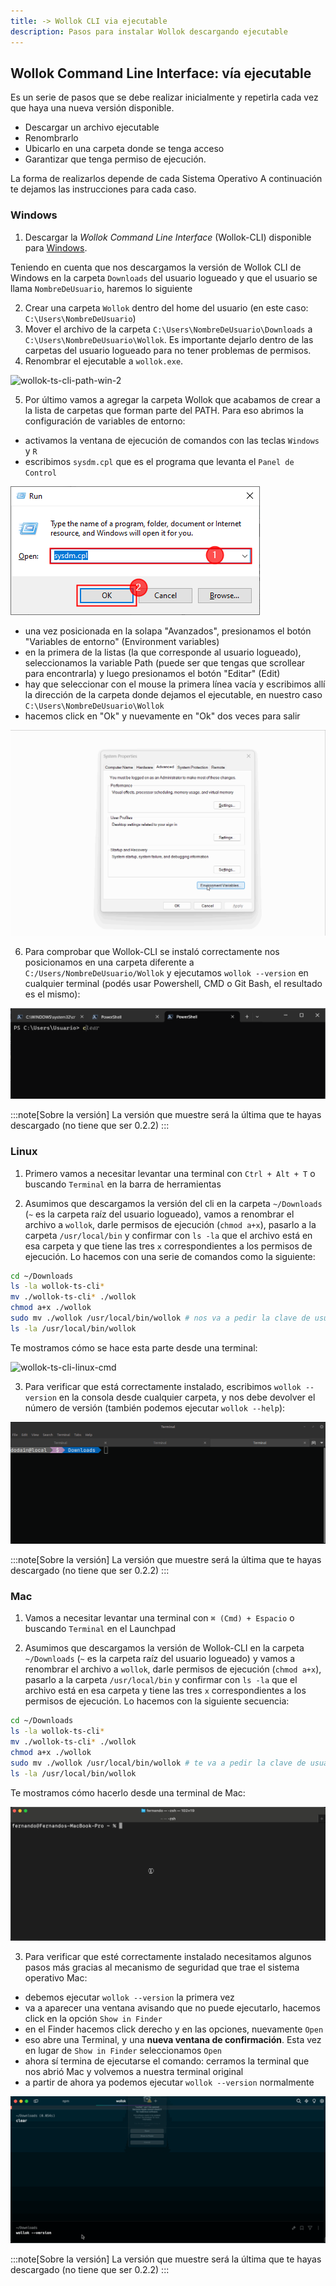 ```yaml
---
title: -> Wollok CLI via ejecutable 
description: Pasos para instalar Wollok descargando ejecutable
---
```


## Wollok Command Line Interface: vía ejecutable

Es un serie de pasos que se debe realizar inicialmente y repetirla  cada vez que haya una nueva versión disponible. 
- Descargar un archivo ejecutable
- Renombrarlo
- Ubicarlo en una carpeta donde se tenga acceso
- Garantizar que tenga permiso de ejecución.

La forma de realizarlos depende de cada Sistema Operativo
A continuación te dejamos las instrucciones para cada caso.

### Windows

1. Descargar la _Wollok Command Line Interface_ (Wollok-CLI) disponible para [Windows](https://github.com/uqbar-project/wollok-ts-cli/releases/latest/download/wollok-ts-cli-win-x64.exe).

Teniendo en cuenta que nos descargamos la versión de Wollok CLI de Windows en la carpeta `Downloads` del usuario logueado  y que el usuario se llama `NombreDeUsuario`, haremos lo siguiente

2. Crear una carpeta `Wollok` dentro del home del usuario (en este caso: `C:\Users\NombreDeUsuario`)
3. Mover el archivo de la carpeta `C:\Users\NombreDeUsuario\Downloads` a `C:\Users\NombreDeUsuario\Wollok`. Es importante dejarlo dentro de las carpetas del usuario logueado para no tener problemas de permisos.
4. Renombrar el ejecutable a `wollok.exe`.

![wollok-ts-cli-path-win-2](https://github.com/uqbar-project/website-wollok-ts/assets/4549002/e1a917d9-8bb4-4457-8592-3a44b751468d)

5. Por último vamos a agregar la carpeta Wollok que acabamos de crear a la lista de carpetas que forman parte del PATH. Para eso abrimos la configuración de variables de entorno:

- activamos la ventana de ejecución de comandos con las teclas `Windows` y `R`
- escribimos `sysdm.cpl` que es el programa que levanta el `Panel de Control`

![Activar variables de entorno](../../../assets/wollok-ts-cli-edit-system-variables.png)

- una vez posicionada en la solapa "Avanzados", presionamos el botón "Variables de entorno" (Environment variables)
- en la primera de la listas (la que corresponde al usuario logueado), seleccionamos la variable Path (puede ser que tengas que scrollear para encontrarla) y luego presionamos el botón "Editar" (Edit)
- hay que seleccionar con el mouse la primera línea vacía y escribimos allí la dirección de la carpeta donde dejamos el ejecutable, en nuestro caso `C:\Users\NombreDeUsuario\Wollok`
- hacemos click en "Ok" y nuevamente en "Ok" dos veces para salir

![Variables de entorno avanzadas](../../../assets/wollok-ts-cli-path-win-env.gif)

6. Para comprobar que Wollok-CLI se instaló correctamente nos posicionamos en una carpeta diferente a `C:/Users/NombreDeUsuario/Wollok` y ejecutamos `wollok --version` en cualquier terminal (podés usar Powershell, CMD o Git Bash, el resultado es el mismo):

![Verificación wollok ts cli](../../../assets/wollok-ts-cli-path-win-3.gif)

:::note[Sobre la versión]
La versión que muestre será la última que te hayas descargado (no tiene que ser 0.2.2)
:::

### Linux

1. Primero vamos a necesitar levantar una terminal con `Ctrl + Alt + T` o buscando `Terminal` en la barra de herramientas

2. Asumimos que descargamos la versión del cli en la carpeta `~/Downloads` (`~` es la carpeta raíz del usuario logueado), vamos a renombrar el archivo a `wollok`, darle permisos de ejecución (`chmod a+x`), pasarlo a la carpeta `/usr/local/bin` y confirmar con `ls -la` que el archivo está en esa carpeta y que tiene las tres `x` correspondientes a los permisos de ejecución. Lo hacemos con una serie de comandos como la siguiente: 
   
```bash
cd ~/Downloads
ls -la wollok-ts-cli*
mv ./wollok-ts-cli* ./wollok
chmod a+x ./wollok
sudo mv ./wollok /usr/local/bin/wollok # nos va a pedir la clave de usuario root
ls -la /usr/local/bin/wollok
```

Te mostramos cómo se hace esta parte desde una terminal:

![wollok-ts-cli-linux-cmd](https://github.com/uqbar-project/website-wollok-ts/assets/4549002/5dc951f4-a7e8-4a19-9644-d829dc9c524b)

3. Para verificar que está correctamente instalado, escribimos `wollok --version` en la consola desde cualquier carpeta, y nos debe devolver el número de versión (también podemos ejecutar `wollok --help`):

![Verificación Linux wollok ts cli](../../../assets/wollok-ts-cli-linux-cmd-2.gif)

:::note[Sobre la versión]
La versión que muestre será la última que te hayas descargado (no tiene que ser 0.2.2)
:::

### Mac

1. Vamos a necesitar levantar una terminal con `⌘ (Cmd) + Espacio` o buscando `Terminal` en el Launchpad

2. Asumimos que descargamos la versión de Wollok-CLI en la carpeta `~/Downloads` (`~` es la carpeta raíz del usuario logueado) y vamos a renombrar el archivo a `wollok`, darle permisos de ejecución (`chmod a+x`), pasarlo a la carpeta `/usr/local/bin` y confirmar con `ls -la` que el archivo está en esa carpeta y tiene las tres `x` correspondientes a los permisos de ejecución. Lo hacemos con la siguiente secuencia:

```bash
cd ~/Downloads
ls -la wollok-ts-cli*
mv ./wollok-ts-cli* ./wollok
chmod a+x ./wollok
sudo mv ./wollok /usr/local/bin/wollok # te va a pedir la clave de usuario root
ls -la /usr/local/bin/wollok
```

Te mostramos cómo hacerlo desde una terminal de Mac:

![Rename & give access to wollok ts cli executable in Mac](../../../assets/wollok-ts-cli-mac-cmd-2.gif)


3. Para verificar que esté correctamente instalado necesitamos algunos pasos más gracias al mecanismo de seguridad que trae el sistema operativo Mac:

- debemos ejecutar `wollok --version` la primera vez
- va a aparecer una ventana avisando que no puede ejecutarlo, hacemos click en la opción `Show in Finder`
- en el Finder hacemos click derecho y en las opciones, nuevamente `Open`
- eso abre una Terminal, y una **nueva ventana de confirmación**. Esta vez en lugar de `Show in Finder` seleccionamos `Open`
- ahora sí termina de ejecutarse el comando: cerramos la terminal que nos abrió Mac y volvemos a nuestra terminal original
- a partir de ahora ya podemos ejecutar `wollok --version` normalmente

![Execute wollok ts cli](../../../assets/wollok-ts-cli-mac2.gif)

:::note[Sobre la versión]
La versión que muestre será la última que te hayas descargado (no tiene que ser 0.2.2)
:::

